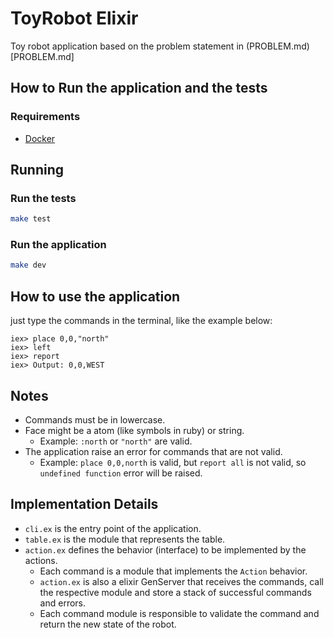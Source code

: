 # ToyRobot Elixir

Toy robot application based on the problem statement in (PROBLEM.md)[PROBLEM.md]

## How to Run the application and the tests

### Requirements

- [Docker](https://docs.docker.com/install/linux/docker-ce/ubuntu/)

## Running

### Run the tests

```sh
make test
```

### Run the application

```sh
make dev
```

## How to use the application

just type the commands in the terminal, like the example below:

```plain
iex> place 0,0,"north"
iex> left
iex> report
iex> Output: 0,0,WEST
```

## Notes

- Commands must be in lowercase.
- Face might be a atom (like symbols in ruby) or string.
  - Example: `:north` or `"north"` are valid.
- The application raise an error for commands that are not valid.
  - Example: `place 0,0,north` is valid, but `report all` is not valid, so `undefined function` error will be raised.

## Implementation Details

- `cli.ex` is the entry point of the application.
- `table.ex` is the module that represents the table.
- `action.ex` defines the behavior (interface) to be implemented by the actions.
  - Each command is a module that implements the `Action` behavior.
  - `action.ex` is also a elixir GenServer that receives the commands, call the respective module and store a stack of successful commands and errors.
  - Each command module is responsible to validate the command and return the new state of the robot.
